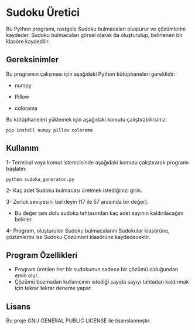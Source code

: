 # Sudoku Üretici

Bu Python programı, rastgele Sudoku bulmacaları oluşturur ve çözümlerini kaydeder. Sudoku bulmacaları görsel olarak da oluşturulup, belirlenen bir klasöre kaydedilir.

## Gereksinimler

Bu programın çalışması için aşağıdaki Python kütüphaneleri gereklidir:

* numpy

* Pillow
  
* colorama

Bu kütüphaneleri yüklemek için aşağıdaki komutu çalıştırabilirsiniz:

`pip install numpy pillow colorama`

## Kullanım

1- Terminal veya komut istemcisinde aşağıdaki komutu çalıştırarak programı başlatın:

`python sudoku_generator.py`

2- Kaç adet Sudoku bulmacası üretmek istediğinizi girin.

3- Zorluk seviyesini belirleyin (17 ile 57 arasında bir değer).
* Bu değer tam dolu sudoku tahtasından kaç adet sayının kaldırılacağını belirler.

4- Program, oluşturulan Sudoku bulmacalarını Sudokular klasörüne, çözümlerini ise Sudoku Çözümleri klasörüne kaydedecektir.

## Program Özellikleri

* Program üretilen her bir sudokunun sadece bir çözümü olduğundan emin olur.
* Çözümü bozmadan kullanıcının istediği sayıda sayıyı tahtadan kaldırmak için tekrar tekrar deneme yapar.

## Lisans

Bu proje GNU GENERAL PUBLIC LICENSE ile lisanslanmıştır.
